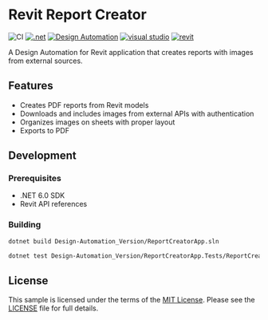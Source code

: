 # Revit Report Creator

![CI](https://github.com/PrestonII/aps-report-creator/workflows/CI/badge.svg)
[![.net](https://img.shields.io/badge/.net-4.8-green.svg)](http://www.microsoft.com/en-us/download/details.aspx?id=30653)
[![Design Automation](https://img.shields.io/badge/Design%20Automation-v3-green.svg)](https://aps.autodesk.com/en/docs/design-automation/v3/developers_guide/overview/)
[![visual studio](https://img.shields.io/badge/Visual%20Studio-2022-green.svg)](https://www.visualstudio.com/)
[![revit](https://img.shields.io/badge/revit-2023-red.svg)](https://www.autodesk.com/products/revit/overview/)

A Design Automation for Revit application that creates reports with images from external sources.

## Features

- Creates PDF reports from Revit models
- Downloads and includes images from external APIs with authentication
- Organizes images on sheets with proper layout
- Exports to PDF

## Development

### Prerequisites

- .NET 6.0 SDK
- Revit API references

### Building
```bash
dotnet build Design-Automation_Version/ReportCreatorApp.sln
```
```bash
dotnet test Design-Automation_Version/ReportCreatorApp.Tests/ReportCreatorApp.Tests.csproj
```


## License

This sample is licensed under the terms of the [MIT License](http://opensource.org/licenses/MIT). Please see the [LICENSE](LICENSE) file for full details.